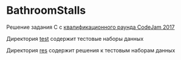 # BathroomStalls
Решение задания C с [квалификационного раунда CodeJam 2017](https://code.google.com/codejam/contest/3264486/dashboard#s=p2)

Директория [test](test) содержит тестовые наборы данных

Директория [res](res) содержит решения к тестовым наборам данных
